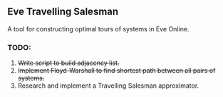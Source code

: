## Eve Travelling Salesman
A tool for constructing optimal tours of systems in Eve Online. 

### TODO:
1. ~~Write script to build adjacency list.~~
2. ~~Implement Floyd-Warshall to find shortest path between all pairs of systems.~~ 
3. Research and implement a Travelling Salesman approximator. 
